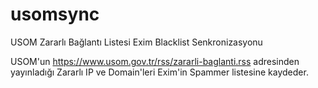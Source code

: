 # usomsync
USOM Zararlı Bağlantı Listesi Exim Blacklist Senkronizasyonu

USOM'un https://www.usom.gov.tr/rss/zararli-baglanti.rss adresinden yayınladığı Zararlı IP ve Domain'leri Exim'in Spammer listesine kaydeder.
